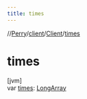 ```yaml
---
title: times
---
```

//[Perry](../../../index.html)/[client](../index.html)/[Client](index.html)/[times](times.html)



# times



[jvm]\
var [times](times.html): [LongArray](https://kotlinlang.org/api/latest/jvm/stdlib/kotlin/-long-array/index.html)




